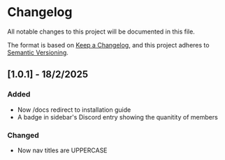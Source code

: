 # Changelog

All notable changes to this project will be documented in this file.

The format is based on [Keep a Changelog](https://keepachangelog.com/en/1.1.0/),
and this project adheres to
[Semantic Versioning](https://semver.org/spec/v2.0.0.html).

## [1.0.1] - 18/2/2025

### Added

- Now /docs redirect to installation guide
- A badge in sidebar's Discord entry showing the quanitity of members

### Changed

- Now nav titles are UPPERCASE
